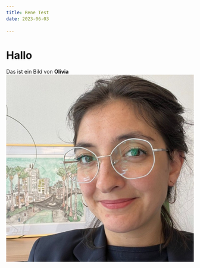 ```yaml
---
title: Rene Test
date: 2023-06-03

---
```



# Hallo 

Das ist ein Bild von **Olivia** 
![](https://github.com/OliviaTrager/oliviatrager.github.io/blob/main/resources/_gen/images/profile.jpg?raw=true)
